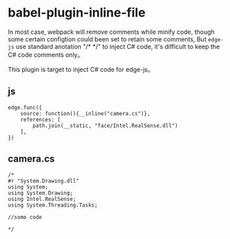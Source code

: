 # babel-plugin-inline-file

In most case, webpack will remove comments while minify code, though some certain configtion could been set to retain some comments, But `edge-js` use standard anotation "/* */" to inject C# code, it's difficult to keep the C# code comments only。

This plugin is target to inject C# code for edge-js。

## js
```
edge.func({
    source: function(){__inline("camera.cs")},
    references: [
        path.join(__static, "face/Intel.RealSense.dll")
    ],
})
```

## camera.cs
```
/*
#r "System.Drawing.dll"
using System;
using System.Drawing;
using Intel.RealSense;
using System.Threading.Tasks;

//some code

*/
```
